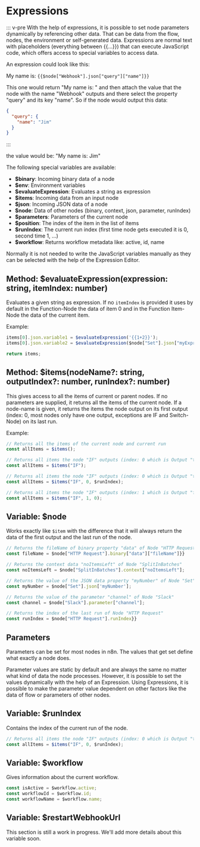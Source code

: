 # Expressions

::: v-pre
With the help of expressions, it is possible to set node parameters dynamically by referencing other data. That can be data from the flow, nodes, the environment or self-generated data. Expressions are normal text with placeholders (everything between {{...}}) that can execute JavaScript code, which offers access to special variables to access data.

An expression could look like this:

My name is: `{{$node["Webhook"].json["query"]["name"]}}`

This one would return "My name is: " and then attach the value that the node with the name "Webhook" outputs and there select the property "query" and its key "name". So if the node would output this data:

```json
{
  "query": {
    "name": "Jim"
  }
}
```
:::

the value would be: "My name is: Jim"

The following special variables are available:

 - **$binary**: Incoming binary data of a node
 - **$env**: Environment variables
 - **$evaluateExpression**: Evaluates a string as expression
 - **$items**: Incoming data from an input node
 - **$json**: Incoming JSON data of a node
 - **$node**: Data of other nodes (binary, context, json, parameter, runIndex)
 - **$parameters**: Parameters of the current node
 - **$position**: The index of the item in the list of items
 - **$runIndex**: The current run index (first time node gets executed it is 0, second time 1, ...)
 - **$workflow**: Returns workflow metadata like: active, id, name


Normally it is not needed to write the JavaScript variables manually as they can be selected with the help of the Expression Editor.


## Method: $evaluateExpression(expression: string, itemIndex: number)

Evaluates a given string as expression.
If no `itemIndex` is provided it uses by default in the Function-Node the data of item 0 and
in the Function Item-Node the data of the current item.

Example:

```javascript
items[0].json.variable1 = $evaluateExpression('{{1+2}}');
items[0].json.variable2 = $evaluateExpression($node["Set"].json["myExpression"], 1);

return items;
```


## Method: $items(nodeName?: string, outputIndex?: number, runIndex?: number)

This gives access to all the items of current or parent nodes. If no parameters are supplied,
it returns all the items of the current node.
If a node-name is given, it returns the items the node output on its first output
(index: 0, most nodes only have one output, exceptions are IF and Switch-Node) on
its last run.

Example:

```typescript
// Returns all the items of the current node and current run
const allItems = $items();

// Returns all items the node "IF" outputs (index: 0 which is Output "true" of its most recent run)
const allItems = $items("IF");

// Returns all items the node "IF" outputs (index: 0 which is Output "true" of the same run as current node)
const allItems = $items("IF", 0, $runIndex);

// Returns all items the node "IF" outputs (index: 1 which is Output "false" of run 0 which is the first run)
const allItems = $items("IF", 1, 0);
```


## Variable: $node

Works exactly like `$item` with the difference that it will always return the data of the first output and
the last run of the node.

```typescript
// Returns the fileName of binary property "data" of Node "HTTP Request"
const fileName = $node["HTTP Request"].binary["data"]["fileName"]}}

// Returns the context data "noItemsLeft" of Node "SplitInBatches"
const noItemsLeft = $node["SplitInBatches"].context["noItemsLeft"];

// Returns the value of the JSON data property "myNumber" of Node "Set"
const myNumber = $node["Set"].json['myNumber'];

// Returns the value of the parameter "channel" of Node "Slack"
const channel = $node["Slack"].parameter["channel"];

// Returns the index of the last run of Node "HTTP Request"
const runIndex = $node["HTTP Request"].runIndex}}
```

## Parameters

Parameters can be set for most nodes in n8n. The values that get set define what exactly a node does.

Parameter values are static by default and are always the same no matter what kind of data the node processes. However, it is possible to set the values dynamically with the help of an Expression. Using Expressions, it is possible to make the parameter value dependent on other factors like the data of flow or parameters of other nodes.


## Variable: $runIndex

Contains the index of the current run of the node.

```typescript
// Returns all items the node "IF" outputs (index: 0 which is Output "true" of the same run as current node)
const allItems = $items("IF", 0, $runIndex);
```


## Variable: $workflow

Gives information about the current workflow.

```typescript
const isActive = $workflow.active;
const workflowId = $workflow.id;
const workflowName = $workflow.name;
```

## Variable: $restartWebhookUrl

This section is still a work in progress. We'll add more details about this variable soon.
